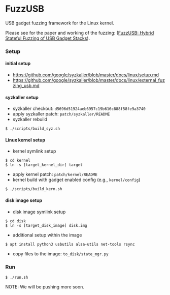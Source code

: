 # FuzzUSB #

USB gadget fuzzing framework for the Linux kernel.

Please see for the paper and working of the fuzzing:
([FuzzUSB: Hybrid Stateful Fuzzing of USB Gadget Stacks](https://github.com/purseclab/fuzzusb/blob/main/paper/fuzzusb.pdf)).

### Setup

#### initial setup
* https://github.com/google/syzkaller/blob/master/docs/linux/setup.md
* https://github.com/google/syzkaller/blob/master/docs/linux/external_fuzzing_usb.md

#### syzkaller setup
* syzkaller checkout: `d5696d51924aeb6957c19b616c888f58fe9a3740`
* apply syzkaller patch: `patch/syzkaller/README`
* syzkaller rebuild
```
$ ./scripts/build_syz.sh
```

#### Linux kernel setup
* kernel symlink setup
```
$ cd kernel
$ ln -s [target_kernel_dir] target
```
* apply kernel patch: `patch/kernel/README`
* kernel build with gadget enabled config (e.g., `kernel/config`)
```
$ ./scripts/build_kern.sh
```

#### disk image setup
* disk image symlink setup
```
$ cd disk
$ ln -s [target_disk_image] disk.img
```
* additional setup within the image
```
$ apt install python3 usbutils alsa-utils net-tools rsync
```
* copy files to the image: `to_disk/state_mgr.py` 

### Run 
```
$ ./run.sh 
```

NOTE: We will be pushing more soon. 

